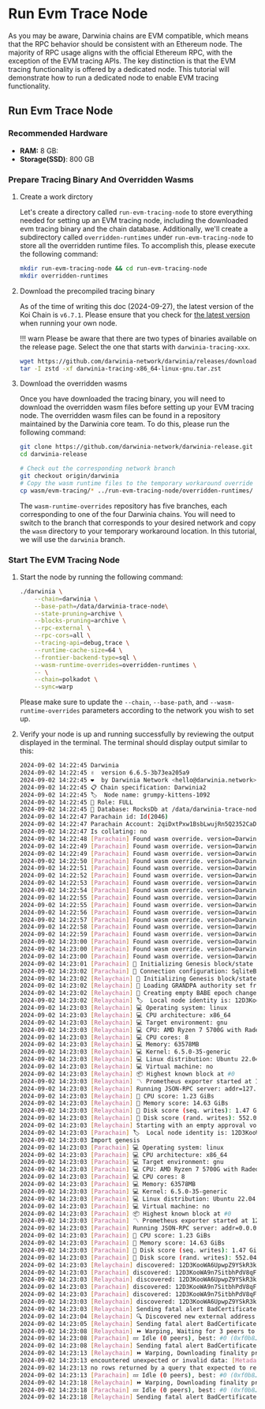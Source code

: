 # Run Evm Trace Node

As you may be aware, Darwinia chains are EVM compatible, which means that the RPC behavior should be consistent with an Ethereum node. The majority of RPC usage aligns with the official Ethereum RPC, with the exception of the EVM tracing APIs. The key distinction is that the EVM tracing functionality is offered by a dedicated node. This tutorial will demonstrate how to run a dedicated node to enable EVM tracing functionality.

## Run Evm Trace Node

### Recommended Hardware

- **RAM:** 8 GB:
- **Storage(SSD)**: 800 GB

### Prepare Tracing Binary And Overridden Wasms

1. Create a work dirctory
    
    Let's create a directory called `run-evm-tracing-node` to store everything needed for setting up an EVM tracing node, including the downloaded evm tracing binary and the chain database. Additionally, we'll create a subdirectory called `overridden-runtimes` under `run-evm-tracing-node` to store all the overridden runtime files. To accomplish this, please execute the following command:
    
    ```bash
    mkdir run-evm-tracing-node && cd run-evm-tracing-node
    mkdir overridden-runtimes
    ```
    
2. Download the precompiled tracing binary
    
    As of the time of writing this doc (2024-09-27), the latest version of the Koi Chain is `v6.7.1`. Please ensure that you check for [the latest version](https://github.com/darwinia-network/darwinia/releases) when running your own node.

    !!! warn 
        Please be aware that there are two types of binaries available on the release page. Select the one that starts with `darwinia-tracing-xxx`.
    
    ```bash
    wget https://github.com/darwinia-network/darwinia/releases/download/v6.7.1/darwinia-tracing-x86_64-linux-gnu.tar.zst
    tar -I zstd -xf darwinia-tracing-x86_64-linux-gnu.tar.zst
    ```
    
3. Download the overridden wasms
    
    Once you have downloaded the tracing binary, you will need to download the overridden wasm files before setting up your EVM tracing node. The overridden wasm files can be found in a repository maintained by the Darwinia core team. To do this, please run the following command:
    
    ```bash
    git clone https://github.com/darwinia-network/darwinia-release.git
    cd darwinia-release

    # Check out the corresponding network branch
    git checkout origin/darwinia
    # Copy the wasm runtime files to the temporary workaround override runtime location 
    cp wasm/evm-tracing/* ../run-evm-tracing-node/overridden-runtimes/
    ```
    
    The `wasm-runtime-overrides` repository has five branches, each corresponding to one of the four Darwinia chains. You will need to switch to the branch that corresponds to your desired network and copy the `wasm` directory to your temporary workaround location. In this tutorial, we will use the `darwinia` branch.
    

### Start The EVM Tracing Node

1. Start the node by running the following command:
    
    ```bash
    ./darwinia \
        --chain=darwinia \
        --base-path=/data/darwinia-trace-node\
        --state-pruning=archive \
        --blocks-pruning=archive \
        --rpc-external \
        --rpc-cors=all \
        --tracing-api=debug,trace \
        --runtime-cache-size=64 \
        --frontier-backend-type=sql \
        --wasm-runtime-overrides=overridden-runtimes \
        -- \
        --chain=polkadot \
        --sync=warp
    ```
    
    Please make sure to update the `--chain`, `--base-path`, and `--wasm-runtime-overrides` parameters according to the network you wish to set up.
    
2. Verify your node is up and running successfully by reviewing the output displayed in the terminal. The terminal should display output similar to this:
    
    ```bash
    2024-09-02 14:22:45 Darwinia    
    2024-09-02 14:22:45 ✌️  version 6.6.5-3b73ea205a9    
    2024-09-02 14:22:45 ❤️  by Darwinia Network <hello@darwinia.network>, 2018-2024    
    2024-09-02 14:22:45 📋 Chain specification: Darwinia2    
    2024-09-02 14:22:45 🏷  Node name: grumpy-kittens-1092    
    2024-09-02 14:22:45 👤 Role: FULL    
    2024-09-02 14:22:45 💾 Database: RocksDb at /data/darwinia-trace-node/chains/darwinia2/db/full    
    2024-09-02 14:22:47 Parachain id: Id(2046)    
    2024-09-02 14:22:47 Parachain Account: 2qiDxtPxw1BsbLwujRn5Q2352CaDPY8UMZi4iHBfPXo6FgHd    
    2024-09-02 14:22:47 Is collating: no    
    2024-09-02 14:22:48 [Parachain] Found wasm override. version=Darwinia2-6610 (DarwiniaOfficialRust-0.tx0.au0) file=overridden-runtimes/darwinia-v6.6.1-evm-tracing.compact.compressed.wasm
    2024-09-02 14:22:49 [Parachain] Found wasm override. version=Darwinia2-6400 (DarwiniaOfficialRust-0.tx0.au0) file=overridden-runtimes/darwinia-v6.4.0-evm-tracing.compact.compressed.wasm
    2024-09-02 14:22:49 [Parachain] Found wasm override. version=Darwinia2-6511 (DarwiniaOfficialRust-0.tx0.au0) file=overridden-runtimes/darwinia-v6.5.1-1-evm-tracing.compact.compressed.wasm
    2024-09-02 14:22:50 [Parachain] Found wasm override. version=Darwinia2-6401 (DarwiniaOfficialRust-0.tx0.au0) file=overridden-runtimes/darwinia-v6.4.0-1-evm-tracing.compact.compressed.wasm
    2024-09-02 14:22:51 [Parachain] Found wasm override. version=Darwinia2-6402 (DarwiniaOfficialRust-0.tx0.au0) file=overridden-runtimes/darwinia-v6.4.0-2-evm-tracing.compact.compressed.wasm
    2024-09-02 14:22:52 [Parachain] Found wasm override. version=Darwinia2-6403 (DarwiniaOfficialRust-0.tx0.au0) file=overridden-runtimes/darwinia-v6.4.0-3-evm-tracing.compact.compressed.wasm
    2024-09-02 14:22:53 [Parachain] Found wasm override. version=Darwinia2-6300 (DarwiniaOfficialRust-0.tx0.au0) file=overridden-runtimes/darwinia-v6.3.0-evm-tracing.compact.compressed.wasm
    2024-09-02 14:22:54 [Parachain] Found wasm override. version=Darwinia2-6620 (DarwiniaOfficialRust-0.tx0.au0) file=overridden-runtimes/darwinia-v6.6.2-evm-tracing.compact.compressed.wasm
    2024-09-02 14:22:55 [Parachain] Found wasm override. version=Darwinia2-6501 (DarwiniaOfficialRust-0.tx0.au0) file=overridden-runtimes/darwinia-v6.5.0-1-evm-tracing.compact.compressed.wasm
    2024-09-02 14:22:55 [Parachain] Found wasm override. version=Darwinia2-6404 (DarwiniaOfficialRust-0.tx0.au0) file=overridden-runtimes/darwinia-v6.4.0-4-evm-tracing.compact.compressed.wasm
    2024-09-02 14:22:56 [Parachain] Found wasm override. version=Darwinia2-6600 (DarwiniaOfficialRust-0.tx0.au0) file=overridden-runtimes/darwinia-v6.6.0-evm-tracing.compact.compressed.wasm
    2024-09-02 14:22:57 [Parachain] Found wasm override. version=Darwinia2-6500 (DarwiniaOfficialRust-0.tx0.au0) file=overridden-runtimes/darwinia-v6.5.0-evm-tracing.compact.compressed.wasm
    2024-09-02 14:22:58 [Parachain] Found wasm override. version=Darwinia2-6510 (DarwiniaOfficialRust-0.tx0.au0) file=overridden-runtimes/darwinia-v6.5.1-evm-tracing.compact.compressed.wasm
    2024-09-02 14:22:59 [Parachain] Found wasm override. version=Darwinia2-6340 (DarwiniaOfficialRust-0.tx0.au0) file=overridden-runtimes/darwinia-v6.3.4-evm-tracing.compact.compressed.wasm
    2024-09-02 14:23:00 [Parachain] Found wasm override. version=Darwinia2-6630 (DarwiniaOfficialRust-0.tx0.au0) file=overridden-runtimes/darwinia-v6.6.3-evm-tracing.compact.compressed.wasm
    2024-09-02 14:23:00 [Parachain] Found wasm override. version=Darwinia2-6640 (DarwiniaOfficialRust-0.tx0.au0) file=overridden-runtimes/darwinia-v6.6.3-evm-tracing.compact.compressed.wasm
    2024-09-02 14:23:00 [Parachain] Found wasm override. version=Darwinia2-6650 (DarwiniaOfficialRust-0.tx0.au0) file=overridden-runtimes/darwinia-v6.6.3-evm-tracing.compact.compressed.wasm
    2024-09-02 14:23:01 [Parachain] 🔨 Initializing Genesis block/state (state: 0xde42…7b71, header-hash: 0xf0b8…570e)    
    2024-09-02 14:23:02 [Parachain] 📑 Connection configuration: SqliteBackendConfig { path: "/data/darwinia-trace-node/chains/darwinia2/sql/frontier.db3", create_if_missing: true, thread_count: 4, cache_size: 209715200 }    
    2024-09-02 14:23:02 [Relaychain] 🔨 Initializing Genesis block/state (state: 0x29d0…4e17, header-hash: 0x91b1…90c3)    
    2024-09-02 14:23:02 [Relaychain] 👴 Loading GRANDPA authority set from genesis on what appears to be first startup.    
    2024-09-02 14:23:02 [Relaychain] 👶 Creating empty BABE epoch changes on what appears to be first startup.    
    2024-09-02 14:23:02 [Relaychain] 🏷  Local node identity is: 12D3KooWA9n7SitbhPdV8qFYrNEApMeBS5mGQhV972krg9vc7G6Y    
    2024-09-02 14:23:03 [Relaychain] 💻 Operating system: linux    
    2024-09-02 14:23:03 [Relaychain] 💻 CPU architecture: x86_64    
    2024-09-02 14:23:03 [Relaychain] 💻 Target environment: gnu    
    2024-09-02 14:23:03 [Relaychain] 💻 CPU: AMD Ryzen 7 5700G with Radeon Graphics    
    2024-09-02 14:23:03 [Relaychain] 💻 CPU cores: 8    
    2024-09-02 14:23:03 [Relaychain] 💻 Memory: 63578MB    
    2024-09-02 14:23:03 [Relaychain] 💻 Kernel: 6.5.0-35-generic    
    2024-09-02 14:23:03 [Relaychain] 💻 Linux distribution: Ubuntu 22.04.4 LTS    
    2024-09-02 14:23:03 [Relaychain] 💻 Virtual machine: no    
    2024-09-02 14:23:03 [Relaychain] 📦 Highest known block at #0    
    2024-09-02 14:23:03 [Relaychain] 〽️ Prometheus exporter started at 127.0.0.1:9616    
    2024-09-02 14:23:03 [Relaychain] Running JSON-RPC server: addr=127.0.0.1:9945, allowed origins=["http://localhost:*", "http://127.0.0.1:*", "https://localhost:*", "https://127.0.0.1:*", "https://polkadot.js.org"]    
    2024-09-02 14:23:03 [Relaychain] 🏁 CPU score: 1.23 GiBs    
    2024-09-02 14:23:03 [Relaychain] 🏁 Memory score: 14.63 GiBs    
    2024-09-02 14:23:03 [Relaychain] 🏁 Disk score (seq. writes): 1.47 GiBs    
    2024-09-02 14:23:03 [Relaychain] 🏁 Disk score (rand. writes): 552.04 MiBs    
    2024-09-02 14:23:03 [Relaychain] Starting with an empty approval vote DB.
    2024-09-02 14:23:03 [Parachain] 🏷  Local node identity is: 12D3KooWA6UpwpZ9YSkR3k9VkqPtvf9z7dERfEooB4P81vDPAvWu    
    2024-09-02 14:23:03 Import genesis    
    2024-09-02 14:23:03 [Parachain] 💻 Operating system: linux    
    2024-09-02 14:23:03 [Parachain] 💻 CPU architecture: x86_64    
    2024-09-02 14:23:03 [Parachain] 💻 Target environment: gnu    
    2024-09-02 14:23:03 [Parachain] 💻 CPU: AMD Ryzen 7 5700G with Radeon Graphics    
    2024-09-02 14:23:03 [Parachain] 💻 CPU cores: 8    
    2024-09-02 14:23:03 [Parachain] 💻 Memory: 63578MB    
    2024-09-02 14:23:03 [Parachain] 💻 Kernel: 6.5.0-35-generic    
    2024-09-02 14:23:03 [Parachain] 💻 Linux distribution: Ubuntu 22.04.4 LTS    
    2024-09-02 14:23:03 [Parachain] 💻 Virtual machine: no    
    2024-09-02 14:23:03 [Parachain] 📦 Highest known block at #0    
    2024-09-02 14:23:03 [Parachain] 〽️ Prometheus exporter started at 127.0.0.1:9615    
    2024-09-02 14:23:03 [Parachain] Running JSON-RPC server: addr=0.0.0.0:9944, allowed origins=["*"]    
    2024-09-02 14:23:03 [Parachain] 🏁 CPU score: 1.23 GiBs    
    2024-09-02 14:23:03 [Parachain] 🏁 Memory score: 14.63 GiBs    
    2024-09-02 14:23:03 [Parachain] 🏁 Disk score (seq. writes): 1.47 GiBs    
    2024-09-02 14:23:03 [Parachain] 🏁 Disk score (rand. writes): 552.04 MiBs    
    2024-09-02 14:23:03 [Relaychain] discovered: 12D3KooWA6UpwpZ9YSkR3k9VkqPtvf9z7dERfEooB4P81vDPAvWu /ip4/192.168.31.52/tcp/30333/ws    
    2024-09-02 14:23:03 [Parachain] discovered: 12D3KooWA9n7SitbhPdV8qFYrNEApMeBS5mGQhV972krg9vc7G6Y /ip4/192.168.31.52/tcp/30334/ws    
    2024-09-02 14:23:03 [Relaychain] discovered: 12D3KooWA6UpwpZ9YSkR3k9VkqPtvf9z7dERfEooB4P81vDPAvWu /ip4/172.18.0.1/tcp/30333/ws    
    2024-09-02 14:23:03 [Parachain] discovered: 12D3KooWA9n7SitbhPdV8qFYrNEApMeBS5mGQhV972krg9vc7G6Y /ip4/172.17.0.1/tcp/30334/ws    
    2024-09-02 14:23:03 [Parachain] discovered: 12D3KooWA9n7SitbhPdV8qFYrNEApMeBS5mGQhV972krg9vc7G6Y /ip4/172.18.0.1/tcp/30334/ws    
    2024-09-02 14:23:03 [Relaychain] discovered: 12D3KooWA6UpwpZ9YSkR3k9VkqPtvf9z7dERfEooB4P81vDPAvWu /ip4/172.17.0.1/tcp/30333/ws    
    2024-09-02 14:23:03 [Relaychain] Sending fatal alert BadCertificate    
    2024-09-02 14:23:04 [Relaychain] 🔍 Discovered new external address for our node: /ip4/183.159.52.240/tcp/30334/ws/p2p/12D3KooWA9n7SitbhPdV8qFYrNEApMeBS5mGQhV972krg9vc7G6Y    
    2024-09-02 14:23:05 [Relaychain] Sending fatal alert BadCertificate    
    2024-09-02 14:23:08 [Relaychain] ⏩ Warping, Waiting for 3 peers to be connected, 0.00 Mib (0 peers), best: #0 (0x91b1…90c3), finalized #0 (0x91b1…90c3), ⬇ 19.9kiB/s ⬆ 12.6kiB/s    
    2024-09-02 14:23:08 [Parachain] 💤 Idle (0 peers), best: #0 (0xf0b8…570e), finalized #0 (0xf0b8…570e), ⬇ 0 ⬆ 0    
    2024-09-02 14:23:08 [Relaychain] Sending fatal alert BadCertificate    
    2024-09-02 14:23:13 [Relaychain] ⏩ Warping, Downloading finality proofs, 0.00 Mib (3 peers), best: #0 (0x91b1…90c3), finalized #0 (0x91b1…90c3), ⬇ 77.7kiB/s ⬆ 37.2kiB/s    
    2024-09-02 14:23:13 encountered unexpected or invalid data: [Metadata] No logs found for hash 0xf0b8924b12e8108550d28870bc03f7b45a947e1b2b9abf81bfb0b89ecb60570e    
    2024-09-02 14:23:13 no rows returned by a query that expected to return at least one row    
    2024-09-02 14:23:13 [Parachain] 💤 Idle (0 peers), best: #0 (0xf0b8…570e), finalized #0 (0xf0b8…570e), ⬇ 0 ⬆ 0    
    2024-09-02 14:23:18 [Relaychain] ⏩ Warping, Downloading finality proofs, 7.98 Mib (4 peers), best: #0 (0x91b1…90c3), finalized #0 (0x91b1…90c3), ⬇ 1.6MiB/s ⬆ 18.2kiB/s    
    2024-09-02 14:23:18 [Parachain] 💤 Idle (0 peers), best: #0 (0xf0b8…570e), finalized #0 (0xf0b8…570e), ⬇ 0 ⬆ 0    
    2024-09-02 14:23:18 [Relaychain] Sending fatal alert BadCertificate    
    ```